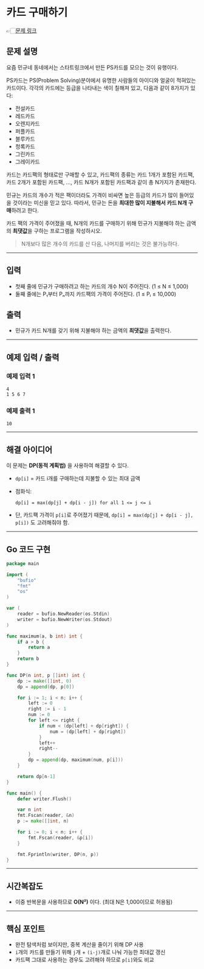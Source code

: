 # 카드 구매하기
👉🏻[문제 링크](https://www.acmicpc.net/problem/11052)

## 문제 설명

요즘 민규네 동네에서는 스타트링크에서 만든 PS카드를 모으는 것이 유행이다.

PS카드는 PS(Problem Solving)분야에서 유명한 사람들의 아이디와 얼굴이 적혀있는 카드이다. 각각의 카드에는 등급을 나타내는 색이 칠해져 있고, 다음과 같이 8가지가 있다:

- 전설카드
- 레드카드
- 오렌지카드
- 퍼플카드
- 블루카드
- 청록카드
- 그린카드
- 그레이카드

카드는 카드팩의 형태로만 구매할 수 있고, 카드팩의 종류는 카드 1개가 포함된 카드팩, 카드 2개가 포함된 카드팩, ..., 카드 N개가 포함된 카드팩과 같이 총 N가지가 존재한다.

민규는 카드의 개수가 적은 팩이더라도 가격이 비싸면 높은 등급의 카드가 많이 들어있을 것이라는 미신을 믿고 있다. 따라서, 민규는 돈을 **최대한 많이 지불해서 카드 N개 구매**하려고 한다.

카드 팩의 가격이 주어졌을 때, N개의 카드를 구매하기 위해 민규가 지불해야 하는 금액의 **최댓값**을 구하는 프로그램을 작성하시오.

> N개보다 많은 개수의 카드를 산 다음, 나머지를 버리는 것은 불가능하다.

---

## 입력

- 첫째 줄에 민규가 구매하려고 하는 카드의 개수 N이 주어진다. (1 ≤ N ≤ 1,000)
- 둘째 줄에는 P₁부터 Pₙ까지 카드팩의 가격이 주어진다. (1 ≤ Pᵢ ≤ 10,000)

## 출력

- 민규가 카드 N개를 갖기 위해 지불해야 하는 금액의 **최댓값**을 출력한다.

---

## 예제 입력 / 출력

### 예제 입력 1
```
4
1 5 6 7
```
### 예제 출력 1
```
10
```

---

## 해결 아이디어

이 문제는 **DP(동적 계획법)** 을 사용하여 해결할 수 있다.

- `dp[i]` = 카드 i개를 구매하는데 지불할 수 있는 최대 금액
- 점화식:
    ```
    dp[i] = max(dp[j] + dp[i - j]) for all 1 <= j <= i
    ```

- 단, 카드팩 가격이 `p[i]`로 주어졌기 때문에, `dp[i] = max(dp[j] + dp[i - j], p[i])` 도 고려해줘야 함.

---

## Go 코드 구현

```go
package main

import (
    "bufio"
    "fmt"
    "os"
)

var (
    reader = bufio.NewReader(os.Stdin)
    writer = bufio.NewWriter(os.Stdout)
)

func maximum(a, b int) int {
    if a > b {
        return a
    }
    return b
}

func DP(n int, p []int) int {
    dp := make([]int, 0)
    dp = append(dp, p[0])

    for i := 1; i < n; i++ {
        left := 0
        right := i - 1
        num := 0
        for left <= right {
            if num < (dp[left] + dp[right]) {
                num = (dp[left] + dp[right])
            }
            left++
            right--
        }
        dp = append(dp, maximum(num, p[i]))
    }

    return dp[n-1]
}

func main() {
    defer writer.Flush()

    var n int
    fmt.Fscan(reader, &n)
    p := make([]int, n)

    for i := 0; i < n; i++ {
        fmt.Fscan(reader, &p[i])
    }

    fmt.Fprintln(writer, DP(n, p))
}
```

---

## 시간복잡도

- 이중 반복문을 사용하므로 **O(N²)** 이다. (최대 N은 1,000이므로 허용됨)

---

## 핵심 포인트

- 완전 탐색처럼 보이지만, 중복 계산을 줄이기 위해 DP 사용
- `i`개의 카드를 만들기 위해 `j`개 + `(i-j)`개로 나눠 가능한 최대값 갱신
- 카드팩 그대로 사용하는 경우도 고려해야 하므로 `p[i]`와도 비교

